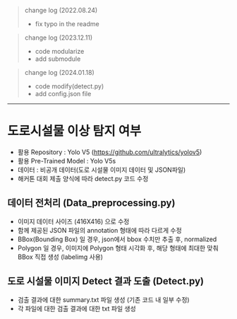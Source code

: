 > change log (2022.08.24)
> - fix typo in the readme

> change log (2023.12.11)
> - code modularize
> - add submodule

> change log (2024.01.18)
> - code modify(detect.py)
> - add config.json file
---

# 도로시설물 이상 탐지 여부
- 활용 Repository : Yolo V5 (https://github.com/ultralytics/yolov5)
- 활용 Pre-Trained Model : Yolo V5s
- 데이터 : 비공개 데이터(도로 시설물 이미지 데이터 및 JSON파일)
- 해커톤 대회 제출 양식에 따라 detect.py 코드 수정 

## 데이터 전처리 (Data_preprocessing.py)
- 이미지 데이터 사이즈 (416X416) 으로 수정
- 함께 제공된 JSON 파일의 annotation 형태에 따라 다르게 수정
- BBox(Bounding Box) 일 경우, json에서 bbox 수치만 추출 후, normalized
- Polygon 일 경우, 이미지에 Polygon 형태 시각화 후, 해당 형태에 최대한 맞춰 BBox 직접 생성 (labelimg 사용)

## 도로 시설물 이미지 Detect 결과 도출 (Detect.py)
- 검출 결과에 대한 summary.txt 파일 생성 (기존 코드 내 일부 수정)
- 각 파일에 대한 검출 결과에 대한 txt 파일 생성
